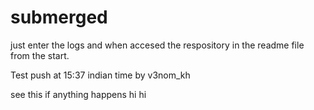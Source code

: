 # submerged
 just enter the logs and when accesed the respository in the readme file from the start.

Test push at 15:37 indian time by v3nom_kh

see this if anything happens
hi
hi 